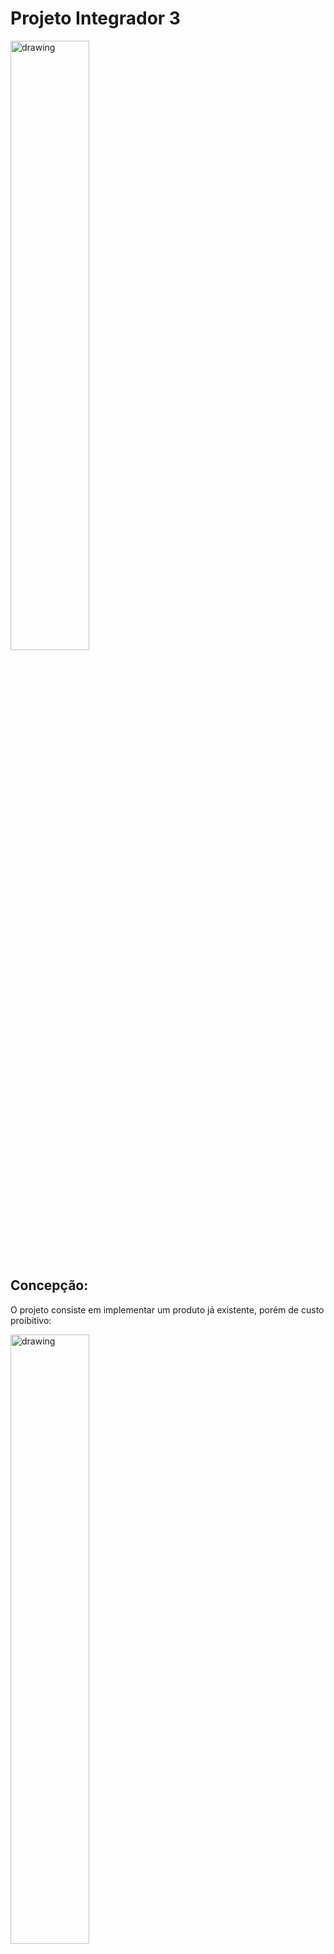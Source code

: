 # Projeto Integrador 3
<img src="https://user-images.githubusercontent.com/17687969/207394502-023f39c8-d682-4d9e-b9fc-01e98b6d5a4a.jpg" alt="drawing" width="50%"/>

## Concepção:

O projeto consiste em implementar um produto já existente, porém de custo proibitivo:

<img src="https://user-images.githubusercontent.com/17687969/207396438-5dea248a-152a-49d1-897b-841934cdbb2c.png" alt="drawing" width="50%"/>

Este é uma placar de Esgrima, para a modalidade Épée, sua função é avaliar se o ataque da espada dos jogadores foi válido.

O objvetivo é implemantar esta funcionalidade com o menor custo possível.

## Design:

O Desing externo terá como base o sistema comercial, já que vem sendo utilizado pelos esportistas que estão acostumados com seu método de funcionamento.
Já o desing interno será construído ao redor do microcontrolador ESP32, que possui capacidade de transmissão sem fio à longa distância, ACD interno, e nessa versão LOLIN32 Lite, também possui capacidade de carregar e funcionar através de uma célula de lítio, que será a fonte de energia para os transmissores dos jogadores.

### Regras de funcionamento do equipamento oficial:

  O sistema oficial, utilizado nas olimpíadas por exemplo, é ligado através de cabos conectados nas costas do jogadores e mantido tensionado por um sistema de polias, este é monitorado á uma velocidade de 500Hz, ou seja, o tempo máximo de detecção é de 2ms, o sistema também indetifica empates, quando os dois jogadores obtém um toque válido em um invertavo inferior á 40ms, acendendo os dois lados do placar

Construção padrão da espada:

![image](https://user-images.githubusercontent.com/17687969/207399514-a4f31b9b-77c6-456a-bf90-6ee5c1d06391.png)

A espada elétrica possui 3 contatos:
* Guard: É conectado ao terra, também está presente no cabo da espada, fazendo contado direto com o corpo do jogador
* Tip e Return Tip: Eles conectam um push button que está na ponta da espada, enviando e recebando sinal

### Analisando o Sistema Comercial:

![image](https://user-images.githubusercontent.com/17687969/207403761-3cff4c21-5a13-4ee1-bafd-dd9cb72e99c3.png)

Esta é a parte analógica do sistema, notasse que ele possui um capacitor variável, que provavelmente é utilizado para a regulação de um ressonador, considerando o indutor ao lado na mesma parte do circuito.

![image](https://user-images.githubusercontent.com/17687969/207403809-dec8dfef-bd0c-455a-9687-8d5b82bf30b4.png)

  Sinal emitido do aparelho capturado pelo osciloscópio, sem a espada, aparentemente a oscilação está sub amortecida, o que índica que se espera alguma capacitância da espada, afim de trazer próximo á ressonância.

![image](https://user-images.githubusercontent.com/17687969/207403854-87014f6a-c9e2-45fd-b77c-828c1e6fdf6c.png)

  Em cinza é a forma de onda padrão, com a espada tocando em uma  não condutiva, e em amarelo é o sinal com menor capacitância possível que pode ser lido, no caso foi utilizado uma forma pequena de alumínio, o pico no momento t=0 é quando se obtém pressão suficiente para fechar o contato na ponta da espada, notasse que a tensão AC antes do toque é a mesma até poucos microssegundos antes do contado ser fechado, indicando que a partir daquele ponto a espada já estava em contato com a superfície metálica antes da detecção da chave, após o pico de tensão, a componente DC estabiliza para próximo de 0V, indicando a ponta pressionada, e a componente AC agora estabilizada, está cerca de 100mV menor que a referência em cinza, indicando que esta queda é o métrica de detecção que este sistema utiliza.

## Implementação:

### Escolhendo pricípio de funcionamento:

Como nenhuma patente relacionada ao assunto descrimina os valores médios de capacitância, será explorado a seguinte metodologia:

[Circuits and Techniques for Implementing Capacitive Touch Sensing - Technical Articles (allaboutcircuits.com)](https://www.allaboutcircuits.com/technical-articles/circuits-and-techniques-for-implementing-capacitive-touch-sensing/)

Com esta forma espera-se encontrar uma faixa de queda da constante RC, gerada por uma onda quadrada, que esteja em uma faixa de velocidade e tensão legível para o ADC de um microcontrolador.


Testando as leituras com esp32 conectado ao computador:

![image](https://user-images.githubusercontent.com/17687969/207406633-91598bcb-ceae-4028-9618-7d58fddf2514.png)

Em laranja as medidas diretas do adc, e em vermelho a média dos últimos 500 valores, estes valores são referentes apenas à medida da capacitância parasita da protoboard, em paralelo com um resistor de 1MΩ.

Colocando o esp32 em uma bateria e lendo os valores via rede a partir de outro esp32, exceto pela bateria, a metodologia se manteve a mesma:

![image](https://user-images.githubusercontent.com/17687969/207406713-fd8b4566-701f-48f2-8c86-d113d3336099.png)

Medindo um capacitor de 2.2pF na protoboard:

![image](https://user-images.githubusercontent.com/17687969/207406842-03669e8f-c8c9-48b5-a474-4ff941f58206.png)

Provando que a leitura de baixas capacitâncias por este método é possível


### Novas medidas:

Estas medidas foram adiquiridas pelo miconcontrolador, na bateria, com um resistor de descarga de 100KΩ, utilizando a espada, tocando na forma de alumínio:

![image](https://user-images.githubusercontent.com/17687969/207407322-c9c9fd02-e622-4755-a109-6d8c2b7c402b.png)

Apesar de uma excelente diferença de valores, ela é majoritáriamenta causada pela capacitância do cabo, pois apenas dois cabos estão conectados até o momento que em que pushbutton é apertado, conectando o terceiro fio ao microcontrolador, causando o aumento de capacitância mesmo para um sinal não condutivo, o sinal real é apenas cerca de 30 pontos ( de 4096 ) entre o sinal condutivo e não condutivo.

É importante comentar que o método de filtragem do sinal é diferente após o toque da espada, antes do toque, a linha em laranja é a leitura direta do ADC, e a vermelha a média dos útimos 500 valores, após o toque, a linha laranja apenas aceita valores maiores que o atual (hold peak),e a linha vermelha não é mais atualizada e passa a ser um valor constante, afim de não desviar a média durante o toque.

Baseado nos valores medidos foi levantado o seguinte modelo:

![image](https://user-images.githubusercontent.com/17687969/207423661-31de1535-7c75-4801-ba0e-e7f2a7e4a22e.png)

Sendo C1, 435pF, a capacitância do cabo, e a capacitância da forma de alumínio está estimada em cerca de 20pF em paralelo com C1

### Mudando estratégia: 
Formar um segundo filtro RC para cancelar os efeitos do terceiro fio sendo ligado em paralelo com o segundo fio, somando essas capacitâncias, para tal basta adicionar um segundo resistor que é acoplado quando o botão da ponta é pressionado.

Eureka! Neste ambiente de testes foi possível notar que a geometria do cabo tem um fator crucial nos valores de capacitância dos fios 2 e 3, mais precisamente, que a relação de capacitância entre eles é sempre a mesma, considerando que ambos tem exatamente o memo comprimento, e, a mesma distância do cabo ligado ao terra, é possível avaliar que a capacitância do fio 3 é sempre cerca de 33% do valor do fio 2, sabendo disso, basta conectar um resistor de valor 3 vezes R1, neste caso, 300KΩ para de certa forma, cancelar os efeitos de capacitância do fio 3 sobre a medição, retirando a nescessidade do usuário de calibrar o equipamento.

Teste feito com 100kΩ no segundo fio, como retorno de sinal do botão e 300kΩ no terceiro fio, utilizado como medida do filtro RC, o momento em que o ruído cessa é onde o botão foi apertado, em uma superfície não condutiva, e condutiva:

<img src="https://user-images.githubusercontent.com/17687969/207409785-2a742c3c-02c4-4e33-af1e-c27619fbe15f.png" width="49%"/> <img src="https://user-images.githubusercontent.com/17687969/207409819-9821eae9-1985-470b-a928-d7fdee006ff6.png" width="49%"/>

O resultado final foi este modelo:

![image](https://user-images.githubusercontent.com/17687969/207425338-b1c99e02-5410-409e-b896-acf2a04d06f1.png)

Este modelo foi utilizado para a implementação do sistema usilizando o ESP32 como base.

Após a finalização do modelo e testes através do [ESPCORE](https://github.com/espressif/arduino-esp32) se iniciou a construção da parte física:

### PCB:

![image](https://user-images.githubusercontent.com/17687969/207434530-318e8a57-cfcb-449b-b0ed-035e6ffacba0.png)

A placa foi feita utilizando o Laboratório de Protótipos. 

![image](https://user-images.githubusercontent.com/17687969/207438199-08b3d47d-f612-48c7-a97d-778a7ff80a8e.png)

### Caixa:

A Caixa estipulada para o projeto não foi recebida por problemas de lojística, optou-se por uma outra caixa, de tamanho um pouco maior que seria possível adaptar todas as funções.

![image](https://user-images.githubusercontent.com/17687969/207439109-53cc68eb-aa85-4924-98e2-b88f0ef01b29.png)

### Montagem:

Apesar dos pontos de motagem serem diferentes do planejado, o amplo espaço da placa permitiu fazer outros furos para fixação

![image](https://user-images.githubusercontent.com/17687969/207439406-1d634d03-fa50-4ea0-9c6c-1b51dc7dbbd6.png)

## Operação:

A caixa ficou robusta, fácil de manusear, o afastamento da antena do corpo do esportista garantiu uma boa transmissão de sinal, o prendedor foi suficiente para não se soltar do corpo mesmo durante pulos.

<img src="https://user-images.githubusercontent.com/17687969/207440813-c7bb5e40-e50d-4c19-b14e-71d3c78f75f2.png" width="40%"/> <img src="https://user-images.githubusercontent.com/17687969/207440845-13f5cf0a-d4ee-4214-9250-292aadbb4e9a.png" width="40%"/>

## Referências:

https://patents.google.com/patent/US20060100022

https://patents.google.com/patent/US20010023218A1

https://patents.google.com/patent/US3920242A

